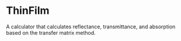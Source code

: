 # ThinFilm
A calculator that calculates reflectance, transmittance, and absorption based on the transfer matrix method.
